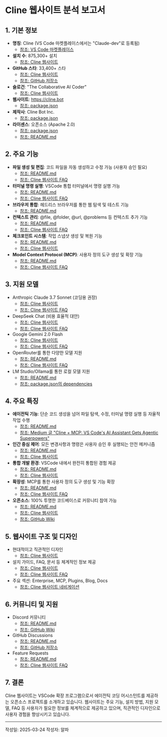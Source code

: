 # Cline 웹사이트 분석 보고서

## 1. 기본 정보
- **명칭**: Cline (VS Code 마켓플레이스에서는 "Claude-dev"로 등록됨)
  - [참조: VS Code 마켓플레이스](https://marketplace.visualstudio.com/items?itemName=saoudrizwan.claude-dev)
- **설치 수**: 875,300+ 설치
  - [참조: Cline 웹사이트](https://cline.bot/)
- **GitHub 스타**: 33,400+ 스타
  - [참조: Cline 웹사이트](https://cline.bot/)
  - [참조: GitHub 저장소](https://github.com/cline/cline)
- **슬로건**: "The Collaborative AI Coder"
  - [참조: Cline 웹사이트](https://cline.bot/)
- **웹사이트**: https://cline.bot
  - [참조: package.json](/docs/references/cline/package.json)
- **제작사**: Cline Bot Inc.
  - [참조: package.json](/docs/references/cline/package.json)
- **라이센스**: 오픈소스 (Apache 2.0)
  - [참조: package.json](/docs/references/cline/package.json)
  - [참조: README.md](/docs/references/cline/README.md)

## 2. 주요 기능
- **파일 생성 및 편집**: 코드 파일을 자동 생성하고 수정 가능 (사용자 승인 필요)
  - [참조: README.md](/docs/references/cline/README.md)
  - [참조: Cline 웹사이트 FAQ](https://cline.bot/faq)
- **터미널 명령 실행**: VSCode 통합 터미널에서 명령 실행 가능
  - [참조: README.md](/docs/references/cline/README.md)
  - [참조: Cline 웹사이트 FAQ](https://cline.bot/faq)
- **브라우저 통합**: 헤드리스 브라우저를 통한 웹 탐색 및 테스트 기능
  - [참조: README.md](/docs/references/cline/README.md)
- **컨텍스트 관리**: @file, @folder, @url, @problems 등 컨텍스트 추가 기능
  - [참조: README.md](/docs/references/cline/README.md)
  - [참조: Cline 웹사이트 FAQ](https://cline.bot/faq)
- **체크포인트 시스템**: 작업 스냅샷 생성 및 복원 기능
  - [참조: README.md](/docs/references/cline/README.md)
  - [참조: Cline 웹사이트](https://cline.bot/)
- **Model Context Protocol (MCP)**: 사용자 정의 도구 생성 및 확장 기능
  - [참조: README.md](/docs/references/cline/README.md)
  - [참조: Cline 웹사이트 FAQ](https://cline.bot/faq)

## 3. 지원 모델
- Anthropic Claude 3.7 Sonnet (코딩용 권장)
  - [참조: Cline 웹사이트](https://cline.bot/)
  - [참조: Cline 웹사이트 FAQ](https://cline.bot/faq)
- DeepSeek Chat (비용 효율적 대안)
  - [참조: Cline 웹사이트](https://cline.bot/)
  - [참조: Cline 웹사이트 FAQ](https://cline.bot/faq)
- Google Gemini 2.0 Flash
  - [참조: Cline 웹사이트](https://cline.bot/)
  - [참조: Cline 웹사이트 FAQ](https://cline.bot/faq)
- OpenRouter를 통한 다양한 모델 지원
  - [참조: README.md](/docs/references/cline/README.md)
  - [참조: Cline 웹사이트 FAQ](https://cline.bot/faq)
- LM Studio/Ollama를 통한 로컬 모델 지원
  - [참조: README.md](/docs/references/cline/README.md)
  - [참조: package.json의 dependencies](/docs/references/cline/package.json)

## 4. 주요 특징
- **에이전틱 기능**: 단순 코드 생성을 넘어 파일 탐색, 수정, 터미널 명령 실행 등 자율적 작업 수행
  - [참조: README.md](/docs/references/cline/README.md)
  - [참조: Medium 글 "Cline + MCP: VS Code's AI Assistant Gets Agentic Superpowers"](https://medium.com/@elio.verhoef/cline-mcp-vs-codes-ai-assistant-gets-agentic-superpowers-3008aefba178)
- **인간 중심 제어**: 모든 변경사항과 명령은 사용자 승인 후 실행되는 안전 메커니즘
  - [참조: README.md](/docs/references/cline/README.md)
  - [참조: Cline 웹사이트](https://cline.bot/)
- **통합 개발 환경**: VSCode 내에서 완전히 통합된 경험 제공
  - [참조: README.md](/docs/references/cline/README.md)
  - [참조: Cline 웹사이트](https://cline.bot/)
- **확장성**: MCP를 통한 사용자 정의 도구 생성 및 기능 확장
  - [참조: README.md](/docs/references/cline/README.md)
  - [참조: Cline 웹사이트 FAQ](https://cline.bot/faq)
- **오픈소스**: 100% 투명한 코드베이스로 커뮤니티 참여 가능
  - [참조: README.md](/docs/references/cline/README.md)
  - [참조: Cline 웹사이트](https://cline.bot/)
  - [참조: GitHub Wiki](https://github.com/cline/cline/wiki)

## 5. 웹사이트 구조 및 디자인
- 현대적이고 직관적인 디자인
  - [참조: Cline 웹사이트](https://cline.bot/)
- 설치 가이드, FAQ, 문서 등 체계적인 정보 제공
  - [참조: Cline 웹사이트](https://cline.bot/)
  - [참조: Cline 웹사이트 FAQ](https://cline.bot/faq)
- 주요 섹션: Enterprise, MCP, Plugins, Blog, Docs
  - [참조: Cline 웹사이트 네비게이션](https://cline.bot/)

## 6. 커뮤니티 및 지원
- Discord 커뮤니티
  - [참조: README.md](/docs/references/cline/README.md)
  - [참조: GitHub Wiki](https://github.com/cline/cline/wiki)
- GitHub Discussions
  - [참조: README.md](/docs/references/cline/README.md)
  - [참조: GitHub 저장소](https://github.com/cline/cline)
- Feature Requests
  - [참조: README.md](/docs/references/cline/README.md)
  - [참조: Cline 웹사이트 FAQ](https://cline.bot/faq)

## 7. 결론
Cline 웹사이트는 VSCode 확장 프로그램으로서 에이전틱 코딩 어시스턴트를 제공하는 오픈소스 프로젝트를 소개하고 있습니다. 웹사이트는 주요 기능, 설치 방법, 지원 모델, FAQ 등 사용자가 필요한 정보를 체계적으로 제공하고 있으며, 직관적인 디자인으로 사용자 경험을 향상시키고 있습니다.

---
작성일: 2025-03-24
작성자: 알파 